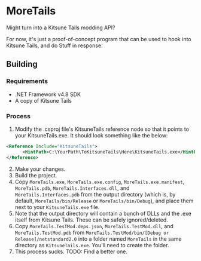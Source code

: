 # MoreTails

Might turn into a Kitsune Tails modding API?

For now, it's just a proof-of-concept program that can be used to hook into Kitsune Tails, and do Stuff in response.

## Building

### Requirements
- .NET Framework v4.8 SDK
- A copy of Kitsune Tails

### Process

1) Modify the .csproj file's KitsuneTails reference node so that it points to your KitsuneTails.exe. It should look something like the below:

```xml
<Reference Include="KitsuneTails">
      <HintPath>C:\YourPath\ToKitsuneTails\Here\KitsuneTails.exe</HintPath>
</Reference>
```

2) Make your changes.
3) Build the project.
4) Copy `MoreTails.exe`, `MoreTails.exe.config`, `MoreTails.exe.manifest`, `MoreTails.pdb`, 
   `MoreTails.Interfaces.dll`, and `MoreTails.Interfaces.pdb`
   from the output directory (which is, by default, `MoreTails/bin/Release` or `MoreTails/bin/Debug`), and place them next to your `KitsuneTails.exe` file.
6) Note that the output directory will contain a bunch of DLLs and the .exe itself from Kitsune Tails. These can be safely ignored/deleted.
7) Copy `MoreTails.TesTMod.deps.json`, `MoreTails.TestMod.dll`, and `MoreTails.TestMod.pdb` from `MoreTails.TestMod/bin/[Debug or Release]/netstandard2.0` into
    a folder named `MoreTails` in the same directory as `KitsuneTails.exe`. You'll need to create the folder.
8) This process sucks. TODO: Find a better one.